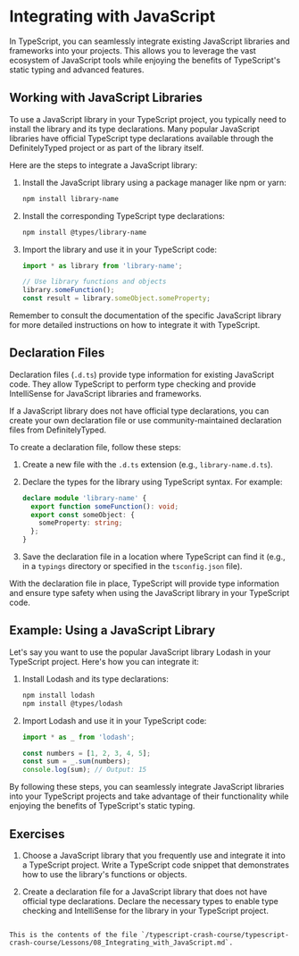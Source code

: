 # Integrating with JavaScript

In TypeScript, you can seamlessly integrate existing JavaScript libraries and frameworks into your projects. This allows you to leverage the vast ecosystem of JavaScript tools while enjoying the benefits of TypeScript's static typing and advanced features.

## Working with JavaScript Libraries

To use a JavaScript library in your TypeScript project, you typically need to install the library and its type declarations. Many popular JavaScript libraries have official TypeScript type declarations available through the DefinitelyTyped project or as part of the library itself.

Here are the steps to integrate a JavaScript library:

1. Install the JavaScript library using a package manager like npm or yarn:

   ```bash
   npm install library-name
   ```

2. Install the corresponding TypeScript type declarations:

   ```bash
   npm install @types/library-name
   ```

3. Import the library and use it in your TypeScript code:

   ```typescript
   import * as library from 'library-name';

   // Use library functions and objects
   library.someFunction();
   const result = library.someObject.someProperty;
   ```

Remember to consult the documentation of the specific JavaScript library for more detailed instructions on how to integrate it with TypeScript.

## Declaration Files

Declaration files (`.d.ts`) provide type information for existing JavaScript code. They allow TypeScript to perform type checking and provide IntelliSense for JavaScript libraries and frameworks.

If a JavaScript library does not have official type declarations, you can create your own declaration file or use community-maintained declaration files from DefinitelyTyped.

To create a declaration file, follow these steps:

1. Create a new file with the `.d.ts` extension (e.g., `library-name.d.ts`).

2. Declare the types for the library using TypeScript syntax. For example:

   ```typescript
   declare module 'library-name' {
     export function someFunction(): void;
     export const someObject: {
       someProperty: string;
     };
   }
   ```

3. Save the declaration file in a location where TypeScript can find it (e.g., in a `typings` directory or specified in the `tsconfig.json` file).

With the declaration file in place, TypeScript will provide type information and ensure type safety when using the JavaScript library in your TypeScript code.

## Example: Using a JavaScript Library

Let's say you want to use the popular JavaScript library Lodash in your TypeScript project. Here's how you can integrate it:

1. Install Lodash and its type declarations:

   ```bash
   npm install lodash
   npm install @types/lodash
   ```

2. Import Lodash and use it in your TypeScript code:

   ```typescript
   import * as _ from 'lodash';

   const numbers = [1, 2, 3, 4, 5];
   const sum = _.sum(numbers);
   console.log(sum); // Output: 15
   ```

By following these steps, you can seamlessly integrate JavaScript libraries into your TypeScript projects and take advantage of their functionality while enjoying the benefits of TypeScript's static typing.

## Exercises

1. Choose a JavaScript library that you frequently use and integrate it into a TypeScript project. Write a TypeScript code snippet that demonstrates how to use the library's functions or objects.

2. Create a declaration file for a JavaScript library that does not have official type declarations. Declare the necessary types to enable type checking and IntelliSense for the library in your TypeScript project.

```

This is the contents of the file `/typescript-crash-course/typescript-crash-course/Lessons/08_Integrating_with_JavaScript.md`.